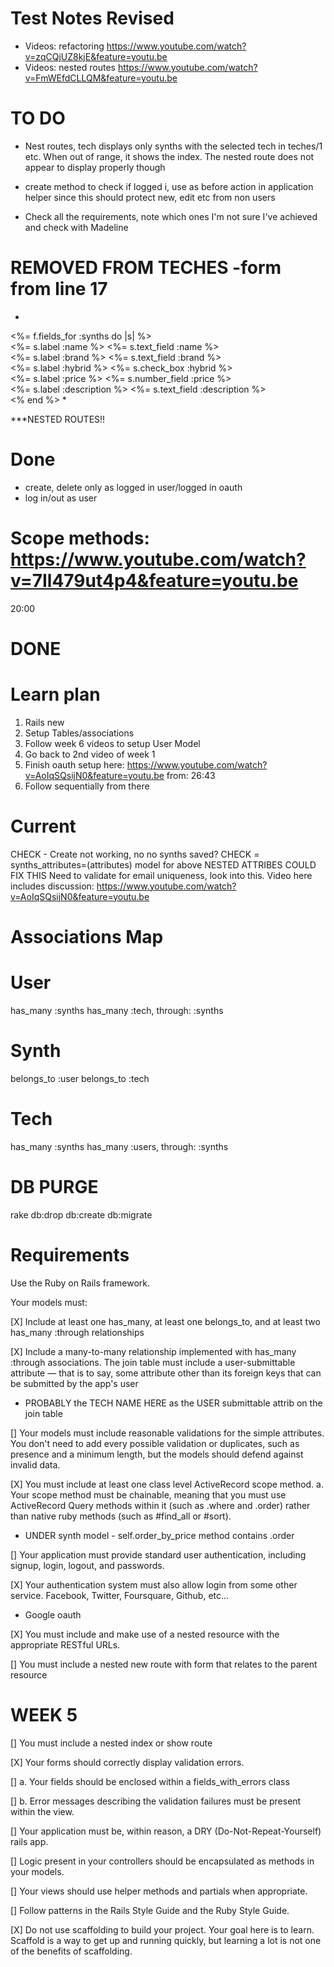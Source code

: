 # Test Notes Revised
* Videos: refactoring https://www.youtube.com/watch?v=zqCQjUZ8kjE&feature=youtu.be
* Videos: nested routes https://www.youtube.com/watch?v=FmWEfdCLLQM&feature=youtu.be

# TO DO
* Nest routes, tech displays only synths with the selected tech in teches/1 etc. When out of range, it shows the index. The nested route does not appear to display properly though


* create method to check if logged i, use as before action in application helper since this should protect new, edit etc from non users
* Check all the requirements, note which ones I'm not sure I've achieved and check with Madeline

# REMOVED FROM TECHES -form from line 17
*
<%= f.fields_for :synths do |s| %><br>
  <%= s.label :name %>
  <%= s.text_field :name %><br>
  <%= s.label :brand %>
  <%= s.text_field :brand %><br> 
  <%= s.label :hybrid %>
  <%= s.check_box :hybrid %><br>
  <%= s.label :price %>
  <%= s.number_field :price %><br>
  <%= s.label :description %>
  <%= s.text_field :description %><br>
<% end %>
*

***NESTED ROUTES!!




# Done
* create, delete only as logged in user/logged in oauth
* log in/out as user



# Scope methods: https://www.youtube.com/watch?v=7Il479ut4p4&feature=youtu.be
20:00

# DONE


# Learn plan
1) Rails new
2) Setup Tables/associations
3) Follow week 6 videos to setup User Model
4) Go back to 2nd video of week 1 
5) Finish oauth setup here: https://www.youtube.com/watch?v=AoIqSQsijN0&feature=youtu.be from: 26:43
6) Follow sequentially from there

# Current

CHECK - Create not working, no no synths saved? 
CHECK = synths_attributes=(attributes) model for above
NESTED ATTRIBES COULD FIX THIS
Need to validate for email uniqueness, look into this. Video here includes discussion:
https://www.youtube.com/watch?v=AoIqSQsijN0&feature=youtu.be


# Associations Map
# User
has_many :synths
has_many :tech, through: :synths

# Synth
belongs_to :user
belongs_to :tech

# Tech
has_many :synths
has_many :users, through: :synths

# DB PURGE
rake db:drop db:create db:migrate

# Requirements
Use the Ruby on Rails framework.

Your models must:

[X] Include at least one has_many, at least one belongs_to, and at least two has_many :through relationships

[X] Include a many-to-many relationship implemented with has_many :through associations. The join table must include a user-submittable attribute — that is to say, some attribute other than its foreign keys that can be submitted by the app's user
* PROBABLY the TECH NAME HERE as the USER submittable attrib on the join table

[] Your models must include reasonable validations for the simple attributes. You don't need to add every possible validation or duplicates, such as presence and a minimum length, but the models should defend against invalid data.

[X] You must include at least one class level ActiveRecord scope method. a. Your scope method must be chainable, meaning that you must use ActiveRecord Query methods within it (such as .where and .order) rather than native ruby methods (such as #find_all or #sort).
* UNDER synth model - self.order_by_price method contains .order

[] Your application must provide standard user authentication, including signup, login, logout, and passwords.

[X] Your authentication system must also allow login from some other service. Facebook, Twitter, Foursquare, Github, etc...
* Google oauth

[X] You must include and make use of a nested resource with the appropriate RESTful URLs.

[] You must include a nested new route with form that relates to the parent resource
# WEEK 5
[] You must include a nested index or show route

[X] Your forms should correctly display validation errors.

  [] a. Your fields should be enclosed within a fields_with_errors class

  [] b. Error messages describing the validation failures must be present within the view.

[] Your application must be, within reason, a DRY (Do-Not-Repeat-Yourself) rails app.

[] Logic present in your controllers should be encapsulated as methods in your models.

[] Your views should use helper methods and partials when appropriate.

[] Follow patterns in the Rails Style Guide and the Ruby Style Guide.

[X] Do not use scaffolding to build your project. Your goal here is to learn. Scaffold is a way to get up and running quickly, but learning a lot is not one of the benefits of scaffolding.